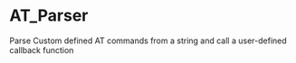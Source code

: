 # AT_Parser
Parse Custom defined AT commands from a string and call a user-defined callback function
